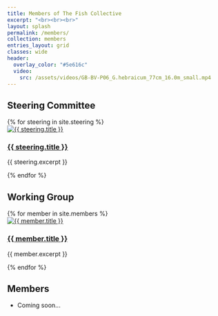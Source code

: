```yaml
---
title: Members of The Fish Collective
excerpt: "<br><br><br>"
layout: splash
permalink: /members/
collection: members
entries_layout: grid
classes: wide
header:
  overlay_color: "#5e616c"
  video:
    src: /assets/videos/GB-BV-P06_G.hebraicum_77cm_16.0m_small.mp4
---
```


## Steering Committee
<div class="members-grid">
  {% for steering in site.steering %}
    <div class="member-card">
      <a href="{{ steering.external_url | default: steering.url }}" target="_blank" rel="noopener">
        <img src="{{ steering.image }}" alt="{{ steering.title }}">
        <h3>{{ steering.title }}</h3>
      </a>
      <p class="steering-subtitle">{{ steering.excerpt }}</p>
    </div>
  {% endfor %}
</div>

## Working Group
<div class="members-grid">
  {% for member in site.members %}
    <div class="member-card">
      <a href="{{ member.external_url | default: member.url }}" target="_blank" rel="noopener">
        <img src="{{ member.image }}" alt="{{ member.title }}">
        <h3>{{ member.title }}</h3>
      </a>
      <p class="member-subtitle">{{ member.excerpt }}</p>
    </div>
  {% endfor %}
</div>

## Members
- Coming soon...